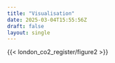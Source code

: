 ```yaml
---
title: "Visualisation"
date: 2025-03-04T15:55:56Z
draft: false
layout: single
---
```


{{< london_co2_register/figure2 >}}
